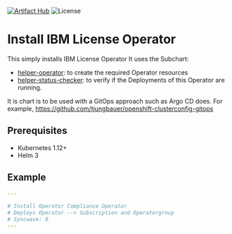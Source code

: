 [![Artifact Hub](https://img.shields.io/endpoint?url=https://artifacthub.io/badge/repository/openshift-bootstraps)](https://artifacthub.io/packages/search?repo=openshift-bootstraps)
![License](https://img.shields.io/badge/License-Apache_2.0-blue.svg)

# Install IBM License Operator

This simply installs IBM License Operator
It uses the Subchart:

* [helper-operator](https://github.com/tjungbauer/helm-charts/tree/main/charts/helper-operator): to create the required Operator resources
* [helper-status-checker](https://github.com/tjungbauer/helm-charts/tree/main/charts/helper-operator): to verify if the Deployments of this Operator are running.

It is chart is to be used with a GitOps approach such as Argo CD does. For example, https://github.com/tjungbauer/openshift-clusterconfig-gitops


## Prerequisites

* Kubernetes 1.12+
* Helm 3


## Example

```yaml
---

# Install Operator Compliance Operator
# Deploys Operator --> Subscription and Operatorgroup
# Syncwave: 0
---

```

